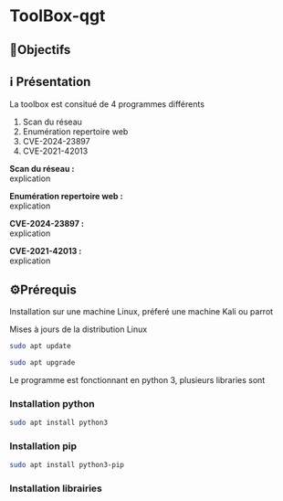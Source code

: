 # ToolBox-qgt

## 🎯Objectifs 


## ℹ️ Présentation 
La toolbox est consitué de 4 programmes différents 
<ol>
  <li>Scan du réseau</li>
  <li>Enumération repertoire web </li>
  <li>CVE-2024-23897</li>
  <li>CVE-2021-42013 </li>
</ol>

<strong>Scan du réseau : </strong> <br> explication

<strong>Enumération repertoire web : </strong> <br> explication

<strong>CVE-2024-23897 : </strong> <br> explication

<strong>CVE-2021-42013 : </strong> <br>explication 

## ⚙️Prérequis
Installation sur une machine Linux, préferé une machine Kali ou parrot

Mises à jours de la distribution Linux 

  ```bash
sudo apt update
```

```bash
sudo apt upgrade
```

Le programme est fonctionnant en python 3, plusieurs libraries sont 



### Installation python 

```bash
sudo apt install python3
```
### Installation pip 

```bash
sudo apt install python3-pip
```

### Installation librairies 

```pip


```



